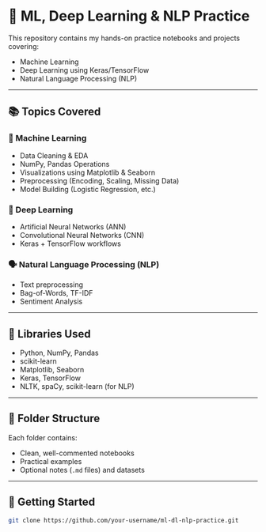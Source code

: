 # 🤖 ML, Deep Learning & NLP Practice

This repository contains my hands-on practice notebooks and projects covering:

- Machine Learning
- Deep Learning using Keras/TensorFlow
- Natural Language Processing (NLP)

---

## 📚 Topics Covered

### 🧠 Machine Learning
- Data Cleaning & EDA
- NumPy, Pandas Operations
- Visualizations using Matplotlib & Seaborn
- Preprocessing (Encoding, Scaling, Missing Data)
- Model Building (Logistic Regression, etc.)

### 🧬 Deep Learning
- Artificial Neural Networks (ANN)
- Convolutional Neural Networks (CNN)
- Keras + TensorFlow workflows

### 🗣️ Natural Language Processing (NLP)
- Text preprocessing
- Bag-of-Words, TF-IDF
- Sentiment Analysis

---

## 🔧 Libraries Used

- Python, NumPy, Pandas
- scikit-learn
- Matplotlib, Seaborn
- Keras, TensorFlow
- NLTK, spaCy, scikit-learn (for NLP)

---

## 📂 Folder Structure

Each folder contains:
- Clean, well-commented notebooks
- Practical examples
- Optional notes (`.md` files) and datasets

---

## 🚀 Getting Started

```bash
git clone https://github.com/your-username/ml-dl-nlp-practice.git

